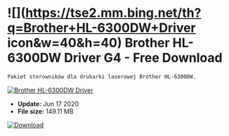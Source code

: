 # ![](https://tse2.mm.bing.net/th?q=Brother+HL-6300DW+Driver icon&w=40&h=40) Brother HL-6300DW Driver G4 - Free Download

```sh
Pakiet sterowników dla drukarki laserowej Brother HL-6300DW.
```
[![Brother HL-6300DW Driver](https:https://tse3.mm.bing.net/th?id=OIP.dmv4JLiuorfRZMI_tlqBmAHaFe&pid=Api)](https://softexe.net/win/system/drivers/brother-hl-6300dw-driver:acaR.html)




- **Update:** Jun 17 2020
- **File size:** 149.11 MB

[![Download](https://cdn.softexe.net/static/img/download.png)](https://softexe.net/win/system/drivers/brother-hl-6300dw-driver:acaR.html)

